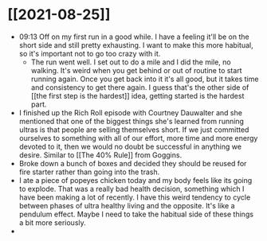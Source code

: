# [[2021-08-25]]

- 09:13 Off on my first run in a good while. I have a feeling it'll be on the short side and still pretty exhausting. I want to make this more habitual, so it's important not to go too crazy with it. 
	- The run went well. I set out to do a mile and I did the mile, no walking. It's weird when you get behind or out of routine to start running again. Once you get back into it it's all good, but it takes time and consistency to get there again. I guess that's the other side of [[the first step is the hardest]] idea, getting started is the hardest part. 
- I finished up the Rich Roll episode with Courtney Dauwalter and she mentioned that one of the biggest things she's learned from running ultras is that people are selling themselves short. If we just committed ourselves to something with all of our effort, more time and more energy devoted to it, then we would no doubt be successful in anything we desire. Similar to [[The 40% Rule]] from Goggins.
- Broke down a bunch of boxes and decided they should be reused for fire starter rather than going into the trash.
- I ate a piece of popeyes chicken today and my body feels like its going to explode. That was a really bad health decision, something which I have been making a lot of recently. I have this weird tendency to cycle between phases of ultra healthy living and the opposite. It's like a pendulum effect. Maybe I need to take the habitual side of these things a bit more seriously.
- 